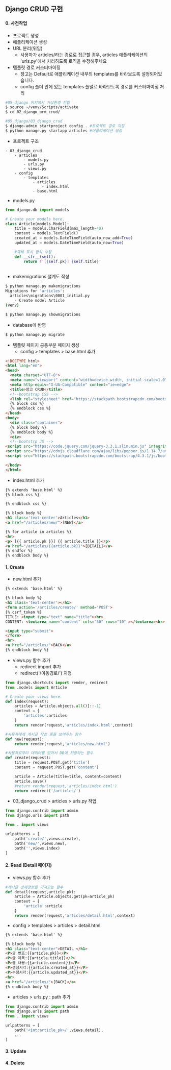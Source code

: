 ## Django CRUD 구현

#### 0. 사전작업
- 프로젝트 생성
- 애플리케이션 생성
- URL 분리(위임)
	- 사용자가 articles/라는 경로로 접근할 경우, articles 애플리케이션의 'urls.py'에서 처리하도록 로직을 수정해주세요
- 템플릿 경로 커스터마이징
	- 장고는 Default로 애플리케이션 내부의 templates를 바라보도록 설정되어있습니다.
	- config 폴더 안에 있는 templates 폴덜르 바라보도록 경로를 커스터마이징 처리

```bash
#05_django 위치에서 가상환경 진입
$ source ~/venv/Scripts/activate
$ cd 02_django_orm_crud/

#05_django/03_django_crud 
$ django-admin startproject config . #프로젝트 경로 지정
$ python manage.py startapp articles #어플리케이션 생성
```
- 프로젝트 구조
```
- 03_django_crud
	- articles
		- models.py
		- urls.py
		- views.py
	- config
		- templates
			- articles
				- index.html
			- base.html
```

- models.py
```python
from django.db import models

# Create your models here.
class Article(models.Model):
    title = models.CharField(max_length=40)
    content = models.TextField()
    created_at = models.DateTimeField(auto_now_add=True)
    updated_at = models.DateTimeField(auto_now=True)

    #객체 표시 형식 수정
    def __str__(self):
        return f'[{self.pk}] {self.title}'
        
```
- makemigrations 설계도 작성
```bash
$ python manage.py makemigrations
Migrations for 'articles':
  articles\migrations\0001_initial.py
    - Create model Article
(venv)

$ python manage.py showmigrations
```

- database에 반영
```bash
$ python manage.py migrate
```

- 템플릿 페이지 공통부분 페이지 생성
  - config > templates > base.html 추가
```html
<!DOCTYPE html>
<html lang="en">
<head>
  <meta charset="UTF-8">
  <meta name="viewport" content="width=device-width, initial-scale=1.0">
  <meta http-equiv="X-UA-Compatible" content="ie=edge">
  <title>장고 CRUD</title>
  <!--bootstrap CSS -->
  <link rel="stylesheet" href="https://stackpath.bootstrapcdn.com/bootstrap/4.3.1/css/bootstrap.min.css" integrity="sha384-ggOyR0iXCbMQv3Xipma34MD+dH/1fQ784/j6cY/iJTQUOhcWr7x9JvoRxT2MZw1T" crossorigin="anonymous">
  {% block css %}
  {% endblock css %}
</head>
<body>
  <div class="container">
  {% block body %}
  {% endblock body %}
  <div>
  <!--bootstrp JS -->
<script src="https://code.jquery.com/jquery-3.3.1.slim.min.js" integrity="sha384-q8i/X+965DzO0rT7abK41JStQIAqVgRVzpbzo5smXKp4YfRvH+8abtTE1Pi6jizo" crossorigin="anonymous"></script>
<script src="https://cdnjs.cloudflare.com/ajax/libs/popper.js/1.14.7/umd/popper.min.js" integrity="sha384-UO2eT0CpHqdSJQ6hJty5KVphtPhzWj9WO1clHTMGa3JDZwrnQq4sF86dIHNDz0W1" crossorigin="anonymous"></script>
<script src="https://stackpath.bootstrapcdn.com/bootstrap/4.3.1/js/bootstrap.min.js" integrity="sha384-JjSmVgyd0p3pXB1rRibZUAYoIIy6OrQ6VrjIEaFf/nJGzIxFDsf4x0xIM+B07jRM" crossorigin="anonymous"></script>

</body>
</html>
```

- index.html 추가
```html
{% extends 'base.html' %}
{% block css %}

{% endblock css %}

{% block body %}
<h1 class='text-center'>Articles</h1>
<a href="/articles/new/">[NEW]</a>

{% for article in articles %}
<hr>
<p> [{{ article.pk }}] {{ article.title }}</p>
<a href="/articles/{{article.pk}}">[DETAIL]</a>
{% endfor %}
{% endblock body %}
```

#### 1. Create
- new.html 추가
```html
{% extends 'base.html' %}

{% block body %}
<h1 class='text-center'></h1>
<form action='/articles/create/' method='POST'>
{% csrf_token %}
TITLE: <input type="text" name="title"><br>
CONTENT: <textarea name="content" cols="30" rows="10" ></textarea><br>

<input type="submit">
</form>
<hr>
<a href="/articles/">BACK</a>
{% endblock body %}
```
- views.py 함수 추가
	- redirect import 추가
	- redirect('/이동경로/') 지정
```python
from django.shortcuts import render, redirect
from .models import Article

# Create your views here.
def index(request):
    articles = Article.objects.all()[::-1]
    context = {
        'articles':articles
    }
    return render(request,'articles/index.html',context)

#사용자에게 게시글 작성 폼을 보여주는 함수
def new(request):
    return render(request,'articles/new.html')

#사용자로부터 데이터를 받아서 DB에 저장하는 함수
def create(request):
    title = request.POST.get('title')
    content = request.POST.get('content')

    article = Article(title=title, content=content)
    article.save()
    #return render(request,'articles/index.html')
    return redirect('/articles/')

```
- 03_django_crud > articles > urls.py 작업
```python
from django.contrib import admin
from django.urls import path

from . import views

urlpatterns = [
    path('create/',views.create),
    path('new/',views.new),
    path('',views.index)
]

```

#### 2. Read (Detail 페이지)

- views.py 함수 추가
```python
#게시글 상세정보를 가져오는 함수
def detail(request,article_pk):
    article = Article.objects.get(pk=article_pk)
    context = {
        'article':article
    }
    return render(request,'articles/detail.html',context)
```
- config > templates > articles > detail.html
```html
{% extends 'base.html' %}

{% block body %}
<h1 class="text-center">DETAIL </h1>
<P>글 번호:{{article.pk}}</P>
<P>글 제목:{{article.title}}</P>
<P>글 내용:{{article.content}}</P>
<P>생성시각:{{article.created_at}}</P>
<P>수정시각:{{article.updated_at}}</P>
<hr>
<a href="/articles/">[BACK]</a>
{% endblock body %}

```
- articles > urls.py : path 추가
```python
from django.contrib import admin
from django.urls import path
from . import views

urlpatterns = [
    path('<int:article_pk>/',views.detail),
    ...
]

```

#### 3. Update



#### 4. Delete

